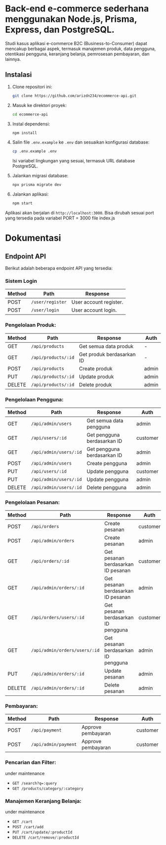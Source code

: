 
# Back-end e-commerce sederhana menggunakan Node.js, Prisma, Express, dan PostgreSQL.
Studi kasus aplikasi e-commerce B2C (Business-to-Consumer) dapat mencakup berbagai aspek, termasuk manajemen produk, data pengguna, otentikasi pengguna, keranjang belanja, pemrosesan pembayaran, dan lainnya.

## Instalasi

1. Clone repositori ini:

   ```bash
   git clone https://github.com/arizdn234/ecommerce-api.git
   ```

2. Masuk ke direktori proyek:

   ```bash
   cd ecommerce-api
   ```

3. Instal dependensi:

   ```bash
   npm install
   ```

4. Salin file `.env.example` ke `.env` dan sesuaikan konfigurasi database:

   ```bash
   cp .env.example .env
   ```

   Isi variabel lingkungan yang sesuai, termasuk URL database PostgreSQL.

5. Jalankan migrasi database:

   ```bash
   npx prisma migrate dev
   ```

6. Jalankan aplikasi:

   ```bash
   npm start
   ```

Aplikasi akan berjalan di `http://localhost:3000`. Bisa dirubah sesuai port yang tersedia pada variabel PORT = 3000 file index.js 

# Dokumentasi
## Endpoint API

Berikut adalah beberapa endpoint API yang tersedia:

### **Sistem Login**
| Method | Path | Response |
| --- | --- | --- |
| POST | `/user/register` | User account register. |
| POST | `/user/login` | User account login. |

### **Pengelolaan Produk:**
| Method | Path | Response | Auth |
| --- | --- | --- | --- |
| GET | `/api/products` | Get semua data produk | - |
| GET | `/api/products/:id` | Get produk berdasarkan ID | - |
| POST | `/api/products` | Create produk | admin |
| PUT | `/api/products/:id` | Update produk | admin |
| DELETE | `/api/products/:id` | Delete produk | admin |

### **Pengelolaan Pengguna:**
| Method | Path | Response | Auth |
| --- | --- | --- | --- |
| GET | `/api/admin/users` | Get semua data pengguna | admin |
| GET | `/api/users/:id` | Get pengguna berdasarkan ID | customer |
| GET | `/api/admin/users/:id` | Get pengguna berdasarkan ID | admin |
| POST | `/api/admin/users` | Create pengguna | admin |
| PUT | `/api/users/:id` | Update pengguna | customer |
| PUT | `/api/admin/users/:id` | Update pengguna | admin |
| DELETE | `/api/admin/users/:id` | Delete pengguna | admin |

### **Pengelolaan Pesanan:**
| Method | Path | Response | Auth |
| --- | --- | --- | --- |
| POST | `/api/orders` | Create pesanan | customer |
| POST | `/api/admin/orders` | Create pesanan | admin |
| GET | `/api/orders/:id` | Get pesanan berdasarkan ID pesanan | customer |
| GET | `/api/admin/orders/:id` | Get pesanan berdasarkan ID pesanan | admin |
| GET | `/api/orders/users/:id` | Get pesanan berdasarkan ID pengguna | customer |
| GET | `/api/admin/orders/users/:id` | Get pesanan berdasarkan ID pengguna | admin |
| PUT | `/api/admin/orders/:id` | Update pesanan | admin |
| DELETE | `/api/admin/orders/:id` | Delete pesanan | admin |

### **Pembayaran:**
| Method | Path | Response | Auth |
| --- | --- | --- | --- |
| POST | `/api/payment` | Approve pembayaran | customer |
| POST | `/api/admin/payment` | Approve pembayaran | customer |

### **Pencarian dan Filter:**
under maintenance
  - `GET /search?q=:query`
  - `GET /products/category/:category`

### **Manajemen Keranjang Belanja:**
under maintenance
  - `GET /cart`
  - `POST /cart/add`
  - `PUT /cart/update/:productId`
  - `DELETE /cart/remove/:productId`
